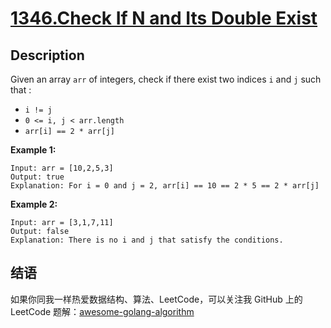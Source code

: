 # [1346.Check If N and Its Double Exist][title]

## Description
Given an array `arr` of integers, check if there exist two indices `i` and `j` such that :

- `i != j`
- `0 <= i, j < arr.length`
- `arr[i] == 2 * arr[j]`

**Example 1:**

```
Input: arr = [10,2,5,3]
Output: true
Explanation: For i = 0 and j = 2, arr[i] == 10 == 2 * 5 == 2 * arr[j]
```

**Example 2:**

```
Input: arr = [3,1,7,11]
Output: false
Explanation: There is no i and j that satisfy the conditions.
```

## 结语

如果你同我一样热爱数据结构、算法、LeetCode，可以关注我 GitHub 上的 LeetCode 题解：[awesome-golang-algorithm][me]

[title]: https://leetcode.com/problems/check-if-n-and-its-double-exist/
[me]: https://github.com/kylesliu/awesome-golang-algorithm
